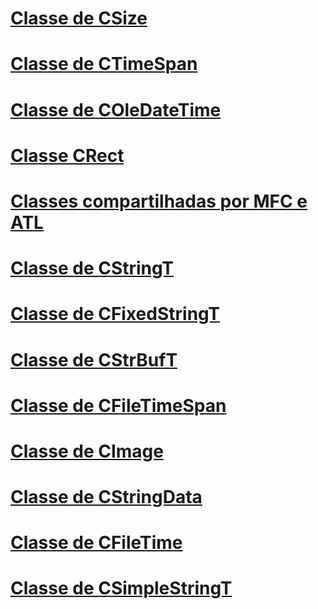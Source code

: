 # [Classe de CSize](csize-class.md)
# [Classe de CTimeSpan](ctimespan-class.md)
# [Classe de COleDateTime](coledatetime-class.md)
# [Classe CRect](crect-class.md)
# [Classes compartilhadas por MFC e ATL](classes-shared-by-mfc-and-atl.md)
# [Classe de CStringT](cstringt-class.md)
# [Classe de CFixedStringT](cfixedstringt-class.md)
# [Classe de CStrBufT](cstrbuft-class.md)
# [Classe de CFileTimeSpan](cfiletimespan-class.md)
# [Classe de CImage](cimage-class.md)
# [Classe de CStringData](cstringdata-class.md)
# [Classe de CFileTime](cfiletime-class.md)
# [Classe de CSimpleStringT](csimplestringt-class.md)
